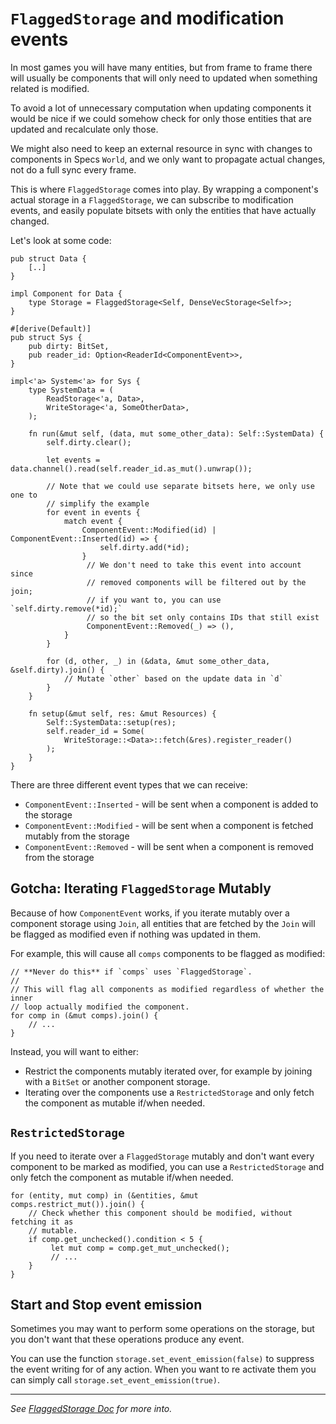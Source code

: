 # `FlaggedStorage` and modification events

In most games you will have many entities, but from frame to frame there will
usually be components that will only need to updated when something related is
modified.

To avoid a lot of unnecessary computation when updating components it
would be nice if we could somehow check for only those entities that are updated
and recalculate only those.

We might also need to keep an external resource in sync with changes to
components in Specs `World`, and we only want to propagate actual changes, not
do a full sync every frame.

This is where `FlaggedStorage` comes into play. By wrapping a component's actual
storage in a `FlaggedStorage`, we can subscribe to modification events, and
easily populate bitsets with only the entities that have actually changed.

Let's look at some code:

```rust,ignore
pub struct Data {
    [..]
}

impl Component for Data {
    type Storage = FlaggedStorage<Self, DenseVecStorage<Self>>;
}

#[derive(Default)]
pub struct Sys {
    pub dirty: BitSet,
    pub reader_id: Option<ReaderId<ComponentEvent>>,
}

impl<'a> System<'a> for Sys {
    type SystemData = (
        ReadStorage<'a, Data>,
        WriteStorage<'a, SomeOtherData>,
    );

    fn run(&mut self, (data, mut some_other_data): Self::SystemData) {
        self.dirty.clear();

        let events = data.channel().read(self.reader_id.as_mut().unwrap());

        // Note that we could use separate bitsets here, we only use one to
        // simplify the example
        for event in events {
            match event {
                ComponentEvent::Modified(id) | ComponentEvent::Inserted(id) => {
                    self.dirty.add(*id);
                }
                 // We don't need to take this event into account since
                 // removed components will be filtered out by the join;
                 // if you want to, you can use `self.dirty.remove(*id);`
                 // so the bit set only contains IDs that still exist
                 ComponentEvent::Removed(_) => (),
            }
        }

        for (d, other, _) in (&data, &mut some_other_data, &self.dirty).join() {
            // Mutate `other` based on the update data in `d`
        }
    }

    fn setup(&mut self, res: &mut Resources) {
        Self::SystemData::setup(res);
        self.reader_id = Some(
            WriteStorage::<Data>::fetch(&res).register_reader()
        );
    }
}
```

There are three different event types that we can receive:

- `ComponentEvent::Inserted` - will be sent when a component is added to the
  storage
- `ComponentEvent::Modified` - will be sent when a component is fetched mutably
  from the storage
- `ComponentEvent::Removed` - will be sent when a component is removed from the
  storage

## Gotcha: Iterating `FlaggedStorage` Mutably

Because of how `ComponentEvent` works, if you iterate mutably over a
component storage using `Join`, all entities that are fetched by the `Join` will
be flagged as modified even if nothing was updated in them.

For example, this will cause all `comps` components to be flagged as modified:

```rust,ignore
// **Never do this** if `comps` uses `FlaggedStorage`.
//
// This will flag all components as modified regardless of whether the inner
// loop actually modified the component.
for comp in (&mut comps).join() {
    // ...
}
```

Instead, you will want to either:

- Restrict the components mutably iterated over, for example by joining with a
  `BitSet` or another component storage.
- Iterating over the components use a `RestrictedStorage` and only fetch the
  component as mutable if/when needed.

## `RestrictedStorage`

If you need to iterate over a `FlaggedStorage` mutably and don't want every
component to be marked as modified, you can use a `RestrictedStorage` and only
fetch the component as mutable if/when needed.

```rust,ignore
for (entity, mut comp) in (&entities, &mut comps.restrict_mut()).join() {
    // Check whether this component should be modified, without fetching it as
    // mutable.
    if comp.get_unchecked().condition < 5 {
         let mut comp = comp.get_mut_unchecked();
         // ...
    }
}
```

## Start and Stop event emission

Sometimes you may want to perform some operations on the storage, but you don't
want that these operations produce any event.

You can use the function `storage.set_event_emission(false)` to suppress the
event writing for of any action. When you want to re activate them you can
simply call `storage.set_event_emission(true)`.

---

_See
[FlaggedStorage Doc](https://docs.rs/specs/latest/specs/struct.FlaggedStorage.html)
for more into._